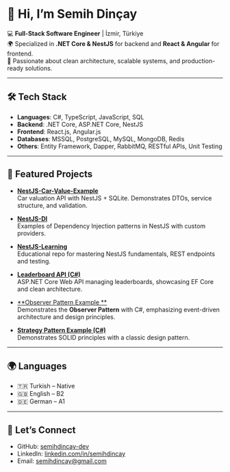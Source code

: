 # 👋 Hi, I’m Semih Dinçay

💻 **Full-Stack Software Engineer** | İzmir, Türkiye  
🌍 Specialized in **.NET Core & NestJS** for backend and **React & Angular** for frontend.  
🚀 Passionate about clean architecture, scalable systems, and production-ready solutions.  

---

## 🛠 Tech Stack
- **Languages**: C#, TypeScript, JavaScript, SQL
- **Backend**: .NET Core, ASP.NET Core, NestJS
- **Frontend**: React.js, Angular.js
- **Databases**: MSSQL, PostgreSQL, MySQL, MongoDB, Redis
- **Others**: Entity Framework, Dapper, RabbitMQ, RESTful APIs, Unit Testing

---

## 📌 Featured Projects
- [**NestJS-Car-Value-Example**](https://github.com/semihdincay-dev/NestJS-Car-value-Example)  
  Car valuation API with NestJS + SQLite. Demonstrates DTOs, service structure, and validation.

- [**NestJS-DI**](https://github.com/semihdincay-dev/NestJS-DI)  
  Examples of Dependency Injection patterns in NestJS with custom providers.

- [**NestJS-Learning**](https://github.com/semihdincay-dev/NestJS-Learning)  
  Educational repo for mastering NestJS fundamentals, REST endpoints and testing.

- [**Leaderboard API (C#)**](https://github.com/semihdincay-dev/Leaderboard)  
  ASP.NET Core Web API managing leaderboards, showcasing EF Core and clean architecture.

- [**Observer Pattern Example **](https://github.com/semihdincay-dev/Observer-Pattern)  
   Demonstrates the **Observer Pattern** with C#, emphasizing event-driven architecture and design principles.

- [**Strategy Pattern Example (C#)**](https://github.com/semihdincay-dev/StrategyPattern)  
  Demonstrates SOLID principles with a classic design pattern.

---

## 🌍 Languages
- 🇹🇷 Turkish – Native  
- 🇬🇧 English – B2  
- 🇩🇪 German – A1  

---

## 🤝 Let’s Connect
- GitHub: [semihdincay-dev](https://github.com/semihdincay-dev)  
- LinkedIn: [linkedin.com/in/semihdincay](https://www.linkedin.com/in/semih-dincay/)
- Email: semihdincay@gmail.com
